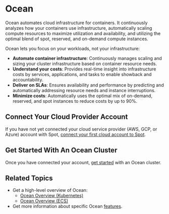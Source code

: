 # Ocean

Ocean automates cloud infrastructure for containers. It continuously analyzes how your containers use infrastructure, automatically scaling compute resources to maximize utilization and availability, and utilizing the optimal blend of spot, reserved, and on-demand compute instances.

Ocean lets you focus on your workloads, not your infrastructure:

- **Automate container infrastructure**: Continuously manages scaling and sizing your cluster infrastructure based on container resource needs.
- **Understand your costs**: Provides real-time insight into infrastructure costs by services, applications, and tasks to enable showback and accountability.
- **Deliver on SLAs**: Ensures availability and performance by predicting and automatically addressing resource needs and instance interruptions.
- **Minimize costs**: Automatically uses the optimal mix of on-demand, reserved, and spot instances to reduce costs by up to 90%.

## Connect Your Cloud Provider Account

If you have not yet connected your cloud service provider (AWS, GCP, or Azure) account with Spot, [connect your first cloud account to Spot](connect-your-cloud-provider/aws-account?id=connect-your-first-cloud-account-to-spot).

## Get Started With An Ocean Cluster

Once you have connected your account, [get started](ocean/getting-started/) with an Ocean cluster.

## Related Topics

- Get a high-level overview of Ocean:
  - [Ocean Overview (Kubernetes)](ocean/overview-kubernetes)
  - [Ocean Overview (ECS)](ocean/overview-ecs)
- Get more information about specific Ocean [features](/ocean/features/).
